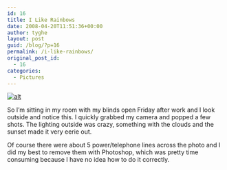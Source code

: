 ```yaml
---
id: 16
title: I Like Rainbows
date: 2008-04-20T11:51:36+00:00
author: tyghe
layout: post
guid: /blog/?p=16
permalink: /i-like-rainbows/
original_post_id:
  - 16
categories:
  - Pictures
---
```

[![alt](http://lh4.ggpht.com/vallardt/SAuBulSSh8I/AAAAAAAAAQk/W37NtAj8XdA/s144/RainbowHouse.jpg)](http://picasaweb.google.com/vallardt/Random/photo#5191385632757417922)

So I&#8217;m sitting in my room with my blinds open Friday after work and I look outside and notice this. I quickly grabbed my camera and popped a few shots. The lighting outside was crazy, something with the clouds and the sunset made it very eerie out.

Of course there were about 5 power/telephone lines across the photo and I did my best to remove them with Photoshop, which was pretty time consuming because I have no idea how to do it correctly.
